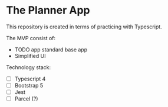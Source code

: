 # The Planner App

This repository is created in terms of practicing with Typescript.

The MVP consist of:
- TODO app standard base app
- Simplified UI

Technology stack:
- [ ] Typescript 4
- [ ] Bootstrap 5
- [ ] Jest
- [ ] Parcel (?)